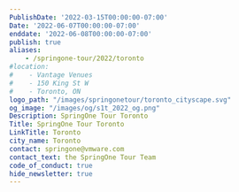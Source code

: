 ```yaml
---
PublishDate: '2022-03-15T00:00:00-07:00'
Date: '2022-06-07T00:00:00-07:00'
enddate: '2022-06-08T00:00:00-07:00'
publish: true
aliases:
    - /springone-tour/2022/toronto
#location:
#    - Vantage Venues
#    - 150 King St W
#    - Toronto, ON
logo_path: "/images/springonetour/toronto_cityscape.svg"
og_image: "/images/og/s1t_2022_og.png"
Description: SpringOne Tour Toronto
Title: SpringOne Tour Toronto
LinkTitle: Toronto
city_name: Toronto
contact: springone@vmware.com
contact_text: the SpringOne Tour Team
code_of_conduct: true
hide_newsletter: true
---
```

